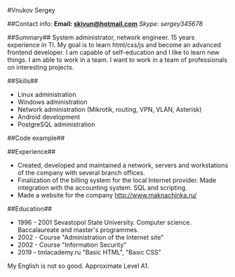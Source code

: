 #Vnukov Sergey

##Contact info:
**Email: skivun@hotmail.com**
*Skype: sergey345678*

##Summary##
System administrator, network engineer. 15 years experience in TI.
My goal is to learn html/css/js and become an advanced frontend developer.
I am capable of self-education and I like to learn new things. I am able to work in a team. 
I want to work in a team of professionals on interesting projects.

##Skills##
* Linux administration
* Windows administration
* Network administration (Mikrotik, routing, VPN, VLAN, Asterisk)
* Android development
* PostgreSQL administration

##Code example##

##Experience##

* Created, developed and maintained a network, servers and workstations of the company with several branch offices.
* Finalization of the billing system for the local Internet provider. Made integration with the accounting system. SQL and scripting.
* Made a website for the company http://www.maknachinka.ru/

##Education##

* 1996 - 2001 Sevastopol State University. Computer science. Baccalaureate and master's programmes.
* 2002 - Course "Administration of the Internet site"
* 2002 - Course "Information Security"
* 2019 - tmlacademy.ru "Basic HTML", "Basic CSS"

My English is not so good. Approximate Level A1.

